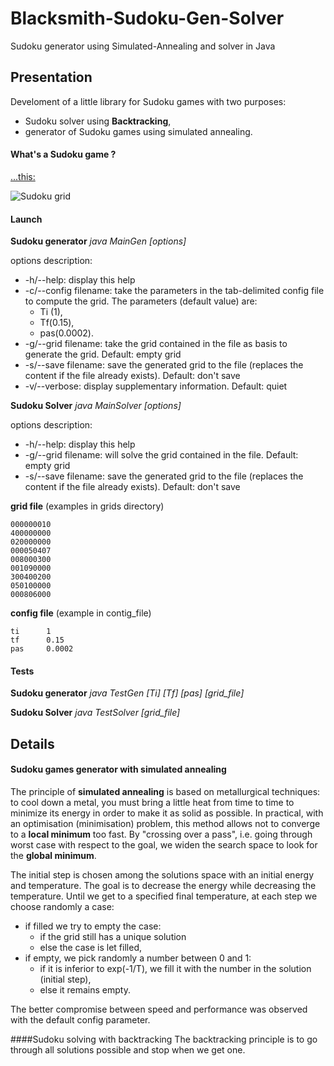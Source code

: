 # Blacksmith-Sudoku-Gen-Solver
Sudoku generator using Simulated-Annealing and solver in Java

## Presentation
Develoment of a little library for Sudoku games with two purposes:
* Sudoku solver using **Backtracking**,
* generator of Sudoku games using simulated annealing.

#### What's a Sudoku game ?
[...this:](http://www.conceptispuzzles.com/?uri=puzzle/sudoku/rules)

![Sudoku grid](http://www.conceptispuzzles.com/picture/11/1354.gif "Sudoku grid")

#### Launch
**Sudoku generator**
*java MainGen [options]*

options description:
* -h/--help: display this help
* -c/--config filename: take the parameters in the tab-delimited config file to compute the grid. The parameters (default value) are:
  * Ti (1),
  * Tf(0.15),
  * pas(0.0002).
* -g/--grid filename: take the grid contained in the file as basis to generate the grid. Default: empty grid
* -s/--save filename: save the generated grid to the file (replaces the content if the file already exists). Default: don't save
* -v/--verbose: display supplementary information. Default: quiet

**Sudoku Solver**
*java MainSolver [options]*

options description:
* -h/--help: display this help
* -g/--grid filename: will solve the grid contained in the file. Default: empty grid
* -s/--save filename: save the generated grid to the file (replaces the content if the file already exists). Default: don't save

**grid file** (examples in grids directory)
```
000000010
400000000
020000000
000050407
008000300
001090000
300400200
050100000
000806000
```

**config file** (example in contig_file)
```
ti      1
tf      0.15
pas     0.0002
```

#### Tests
**Sudoku generator**
*java TestGen [Ti] [Tf] [pas] [grid_file]*

**Sudoku Solver**
*java TestSolver [grid_file]*

## Details
#### Sudoku games generator with simulated annealing
The principle of **simulated annealing** is based on metallurgical techniques: to cool down a metal, you must bring a little heat from time to time to minimize its energy in order to make it as solid as possible. In practical, with an optimisation (minimisation) problem, this method allows not to converge to a **local minimum** too fast. By "crossing over a pass", i.e. going through worst case with respect to the goal, we widen the search space to look for the **global minimum**.

The initial step is chosen among the solutions space with an initial energy and temperature. The goal is to decrease the energy while decreasing the temperature. Until we get to a specified final temperature, at each step we choose randomly a case:
* if filled we try to empty the case:
  * if the grid still has a unique solution
  * else the case is let filled,
* if empty, we pick randomly a number between 0 and 1:
  * if it is inferior to exp(-1/T), we fill it with the number in the solution (initial step),
  * else it remains empty.

The better compromise between speed and performance was observed with the default config parameter.

####Sudoku solving with backtracking
The backtracking principle is to go through all solutions possible and stop when we get one.

